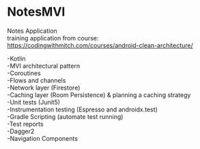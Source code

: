 # NotesMVI
Notes Application<br>
training application from course:<br>
https://codingwithmitch.com/courses/android-clean-architecture/
<br>

-Kotlin<br>
-MVI architectural pattern<br>
-Coroutines<br>
-Flows and channels<br>
-Network layer (Firestore)<br>
-Caching layer (Room Persistence) & planning a caching strategy<br>
-Unit tests (Junit5)<br>
-Instrumentation testing (Espresso and androidx.test)<br>
-Gradle Scripting (automate test running)<br>
-Test reports<br>
-Dagger2<br>
-Navigation Components<br>
